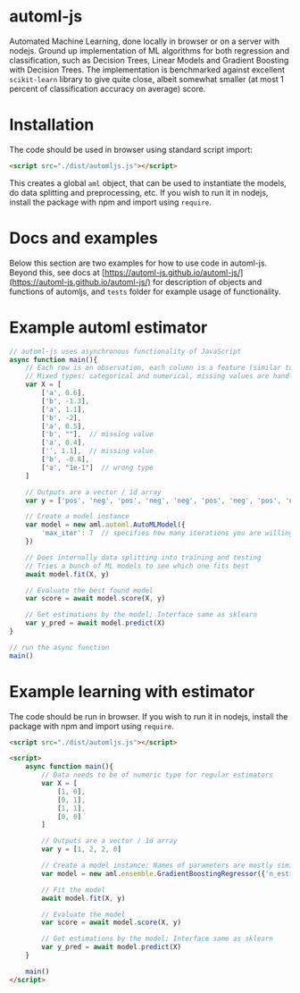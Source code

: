 # automl-js

Automated Machine Learning, done locally in browser or on a server with nodejs. Ground up implementation of ML algorithms for both regression and classification, such as Decision Trees, Linear Models and Gradient Boosting with Decision Trees. The implementation is benchmarked against excellent `scikit-learn` library to give quite close, albeit somewhat smaller (at most 1 percent of classification accuracy on average) score.

# Installation

The code should be used in browser using standard script import:

```html
<script src="./dist/automljs.js"></script>
```

This creates a global `aml` object, that can be used to instantiate the models, do data splitting and preprocessing, etc. If you wish to run it in nodejs, install the package with npm and import using `require`.

# Docs and examples

Below this section are two examples for how to use code in automl-js. Beyond this, see docs at [https://automl-js.github.io/automl-js/](https://automl-js.github.io/automl-js/) for description of objects and functions of automljs, and `tests` folder for example usage of functionality.

# Example automl estimator

```javascript
// automl-js uses asynchronous functionality of JavaScript
async function main(){
    // Each row is an observation, each column is a feature (similar to numpy)
    // Mixed types: categorical and numerical, missing values are handled automatically
    var X = [
        ['a', 0.6],
        ['b', -1.3],
        ['a', 1.1],
        ['b', -2],
        ['a', 0.5],
        ['b', ""],  // missing value
        ['a', 0.4],
        ['', 1.1],  // missing value
        ['b', -0.8],
        ['a', "1e-1"]  // wrong type
    ]

    // Outputs are a vector / 1d array
    var y = ['pos', 'neg', 'pos', 'neg', 'neg', 'pos', 'neg', 'pos', 'neg', 'pos']

    // Create a model instance
    var model = new aml.automl.AutoMLModel({
        'max_iter': 7  // specifies how many iterations you are willing to wait for result
    })

    // Does internally data splitting into training and testing
    // Tries a bunch of ML models to see which one fits best
    await model.fit(X, y)

    // Evaluate the best found model
    var score = await model.score(X, y)

    // Get estimations by the model; Interface same as sklearn
    var y_pred = await model.predict(X)
}

// run the async function
main()
```

# Example learning with estimator

The code should be run in browser. If you wish to run it in nodejs, install the package with npm and import using `require`.

```html
<script src="./dist/automljs.js"></script>

<script>
    async function main(){
        // Data needs to be of numeric type for regular estimators
        var X = [
            [1, 0],
            [0, 1],
            [1, 1],
            [0, 0]
        ]

        // Outputs are a vector / 1d array
        var y = [1, 2, 2, 0]

        // Create a model instance; Names of parameters are mostly similar to sklearn
        var model = new aml.ensemble.GradientBoostingRegressor({'n_estimators':10, 'learning_rate': 1.0, 'loss': 'ls'})

        // Fit the model
        await model.fit(X, y)

        // Evaluate the model
        var score = await model.score(X, y)

        // Get estimations by the model; Interface same as sklearn
        var y_pred = await model.predict(X)
    }

    main()
</script>
```

